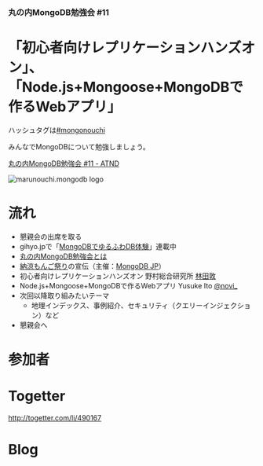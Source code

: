 ### 丸の内MongoDB勉強会 #11

# 「初心者向けレプリケーションハンズオン」、「Node.js+Mongoose+MongoDBで作るWebアプリ」

ハッシュタグは[#mongonouchi](https://twitter.com/search?q=%23mongonouchi&src=hash)

みんなでMongoDBについて勉強しましょう。  

[丸の内MongoDB勉強会 #11 - ATND](http://atnd.org/events/39988)

![marunouchi.mongodb logo](http://syokenz.github.com/marunouchi-mongodb/images/mongodb_logo.png)

# 流れ
* 懇親会の出席を取る
* gihyo.jpで「[MongoDBでゆるふわDB体験](http://gihyo.jp/dev/serial/01/mongodb)」連載中
* [丸の内MongoDB勉強会とは](http://rinrin0108.github.io/slides/mongonouchi/#0)
* [納涼もんご祭り](http://crumb.jp/mongo/noryo2013/top)の宣伝（主催：[MongoDB JP](http://crumb.jp/mongo/main)）
* 初心者向けレプリケーションハンズオン 野村総合研究所 [林田敦](http://www.facebook.com/atsushi.hayashida.5)
* Node.js+Mongoose+MongoDBで作るWebアプリ Yusuke Ito [@novi_](http://twitter.com/novi_)
* 次回以降取り組みたいテーマ
  * 地理インデックス、事例紹介、セキュリティ（クエリーインジェクション）など
* 懇親会へ



# 参加者


# Togetter

http://togetter.com/li/490167

# Blog

